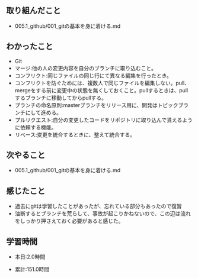 ## 取り組んだこと
 - 005.1_github/001_gitの基本を身に着ける.md

 
## わかったこと
- Git
- マージ:他の人の変更内容を自分のブランチに取り込むこと。
- コンフリクト:同じファイルの同じ行にて異なる編集を行ったとき。
- コンフリクトを防ぐためには、複数人で同じファイルを編集しない。pull、mergeをする前に変更中の状態を無くしておくこと。pullするときは、pullするブランチに移動してからpullする。
- ブランチの命名原則:masterブランチをリリース用に、開発はトピックブランチにして進める。
- プルリクエスト:自分の変更したコードをリポジトリに取り込んで貰えるように依頼する機能。
- リベース:変更を統合するときに、整えて統合する。


## 次やること
- 005.1_github/001_gitの基本を身に着ける.md
 

## 感じたこと
- 過去にgitは学習したことがあったが、忘れている部分もあったので復習
- 油断するとブランチを荒らして、事故が起こりかねないので、この辺は流れをしっかり押さえておく必要があると感じた。


## 学習時間
- 本日:2.0時間

- 累計:151.0時間
